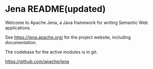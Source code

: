 Jena README(updated)
===========

Welcome to Apache Jena, a Java framework for writing Semantic Web applications.

See https://jena.apache.org/ for the project website, including documentation.

The codebase for the active modules is in git:

https://github.com/apache/jena

